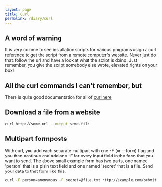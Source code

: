 ```yaml
---
layout: page
title: Curl
permalink: /diary/curl
---
```

## A word of warning
It is very comme to see installation scripts for various programs usign a curl reference to get the script from a remote computer's website. Never just do that, follow the url and have a look at what the script is doing. Just remember, you give the script somebody else wrote, elevated rights on your box!

## All the curl commands I can't remember, but
There is quite good documentation for all of [curl here](https://ec.haxx.se)

## Download a file from a website
```bash
curl http://some.url --output some.file
```

## Multipart formposts
With curl, you add each separate multipart with one -F (or --form) flag and you then continue and add one -F for every input field in the form that you want to send.
The above small example form has two parts, one named 'person' that is a plain text field and one named 'secret' that is a file.
Send your data to that form like this:
```bash
curl -F person=anonymous -F secret=@file.txt http://example.com/submit.cgi
```
